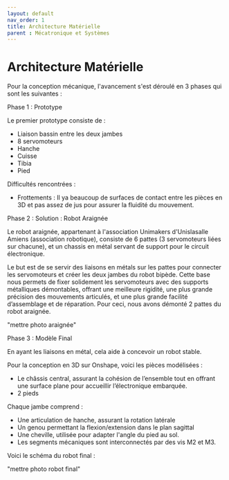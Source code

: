 ```yaml
---
layout: default
nav_order: 1
title: Architecture Matérielle
parent : Mécatronique et Systèmes
---
```


# Architecture Matérielle



Pour la conception mécanique, l'avancement s'est déroulé en 3 phases qui sont les suivantes : 



Phase 1 : Prototype 

Le premier prototype consiste de : 

- Liaison bassin entre les deux jambes
- 8 servomoteurs 
- Hanche 
- Cuisse
- Tibia 
- Pied 

Difficultés rencontrées : 

- Frottements : Il ya beaucoup de surfaces de contact entre les pièces en 3D et pas assez de jus pour assurer la fluidité du mouvement. 



Phase 2 : Solution : Robot Araignée 

Le robot araignée, appartenant à l'association Unimakers d'Unislasalle Amiens (association robotique), consiste de 6 pattes (3 servomoteurs liées sur chacune), et un chassis en métal servant de support pour le circuit électronique. 

Le but est de se servir des liaisons en métals sur les pattes pour connecter les servomoteurs et créer les deux jambes du robot bipède. Cette base nous permets de fixer solidement les servomoteurs avec des supports métalliques démontables, offrant une meilleure rigidité, une plus grande précision des mouvements articulés, et une plus grande facilité d’assemblage et de réparation. Pour ceci, nous avons démonté 2 pattes du robot araignée.

"mettre photo araignée"



Phase 3 : Modèle Final 

En ayant les liaisons en métal, cela aide à concevoir un robot stable. 

Pour la conception en 3D sur Onshape, voici les pièces modélisées : 

- Le châssis central, assurant la cohésion de l’ensemble tout en offrant une surface plane pour accueillir l’électronique embarquée. 
- 2 pieds 

Chaque jambe comprend :

- Une articulation de hanche, assurant la rotation latérale
- Un genou permettant la flexion/extension dans le plan sagittal
- Une cheville, utilisée pour adapter l'angle du pied au sol.
- Les segments mécaniques sont interconnectés par des vis M2 et M3. 

Voici le schéma du robot final : 

"mettre photo robot final" 




